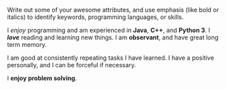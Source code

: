 Write out some of your awesome attributes, and use emphasis (like bold or italics) to identify keywords, programming languages, or skills. 

I *enjoy* programming and am experienced in **Java**, **C++**, and **Python 3**.
I ***love*** reading and learning new things.
I am **observant**, and have great long term memory.

I am good at consistently repeating tasks I have learned.
I have a positive personally, and I can be forceful if necessary.

I **enjoy problem solving**.
